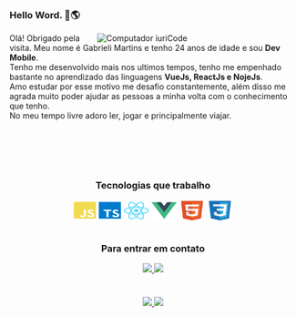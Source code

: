 ### Hello Word. 📲🌎

<img src="https://raw.githubusercontent.com/MicaelliMedeiros/micaellimedeiros/master/image/computer-illustration.png" min-width="300px" max-width="400px" width="350px" align="right" alt="Computador iuriCode">

<p align="left"> 
  Olá! Obrigado pela visita. Meu nome é Gabrieli Martins e tenho 24 anos de idade e sou <strong>Dev Mobile</strong>.<br>
  Tenho me desenvolvido mais nos ultimos tempos, tenho me empenhado bastante no aprendizado das linguagens <strong>VueJs, ReactJs e NojeJs</strong>.<br>
  Amo estudar por esse motivo me desafio constantemente, além disso me agrada muito poder ajudar as pessoas a minha volta com o conhecimento que tenho.<br>
  No meu tempo livre adoro ler, jogar e principalmente viajar.
</p>

<br><br><br>


#

<h3 align="center">Tecnologias que trabalho</h3>

<div align="center">
  <img align="center" height="30" width="40" src="https://raw.githubusercontent.com/devicons/devicon/master/icons/javascript/javascript-plain.svg">
  <img align="center" height="30" width="40" src="https://raw.githubusercontent.com/devicons/devicon/master/icons/typescript/typescript-plain.svg">
  <img align="center" height="35" width="45" src="https://raw.githubusercontent.com/devicons/devicon/master/icons/react/react-original.svg">
  <img align="center" height="35" width="45" src="https://raw.githubusercontent.com/devicons/devicon/master/icons/vuejs/vuejs-original.svg">
  <img align="center" height="35" width="45" src="https://raw.githubusercontent.com/devicons/devicon/master/icons/html5/html5-original.svg">
  <img align="center" height="35" width="45" src="https://raw.githubusercontent.com/devicons/devicon/master/icons/css3/css3-original.svg">
</div>

#

<h3 align="center">Para entrar em contato</h3>

<p align="center">
  <a href="https://www.linkedin.com/in/gabrielimartins7/">
    <img height="25px" src="https://img.shields.io/badge/-LINKEDIN-000000?style=flat-square&logo=Linkedin&logoColor=7e3ace&link=linkedin.com/in/gabrielimartins7/" />
  </a>

  <a href="mailto:martins.gabrieli.07.almeida@gmail.com">
    <img height="25px" src="https://img.shields.io/badge/-GMAIL-000000?style=flat-square&logo=Gmail&logoColor=7e3ace&link=mailto:martins.gabrieli.07.almeida@gmail.com" />
  </a>
</p>


#

<div align="center">
 
  <a href="https://github.com/gabrielimartins7">
  <a href="https://github.com/gabrielimartins7">
  <img height="180em" src="https://github-readme-stats.vercel.app/api?username=gabrielimartins7&show_icons=true&theme=cobalt&hide_border=true&include_all_commits=true&count_private=true"/>
  <img height="180em" src="https://github-readme-stats.vercel.app/api/top-langs/?username=gabrielimartins7&layout=compact&langs_count=7&theme=cobalt&hide_border=true"/>
</div>




#

